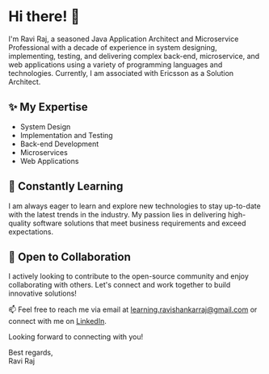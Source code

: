 # Hi there! 👋

I'm Ravi Raj, a seasoned Java Application Architect and Microservice Professional with a decade of experience in system designing, implementing, testing, and delivering complex back-end, microservice, and web applications using a variety of programming languages and technologies. Currently, I am associated with Ericsson as a Solution Architect.

## ✨ My Expertise
- System Design
- Implementation and Testing
- Back-end Development
- Microservices
- Web Applications

## 🌱 Constantly Learning
I am always eager to learn and explore new technologies to stay up-to-date with the latest trends in the industry. My passion lies in delivering high-quality software solutions that meet business requirements and exceed expectations.

## 🤝 Open to Collaboration
I actively looking to contribute to the open-source community and enjoy collaborating with others. Let's connect and work together to build innovative solutions!

📫 Feel free to reach me via email at learning.ravishankarraj@gmail.com or connect with me on [LinkedIn](https://www.linkedin.com/in/ravi-shankar-raj/).

Looking forward to connecting with you!

Best regards,  
Ravi Raj
